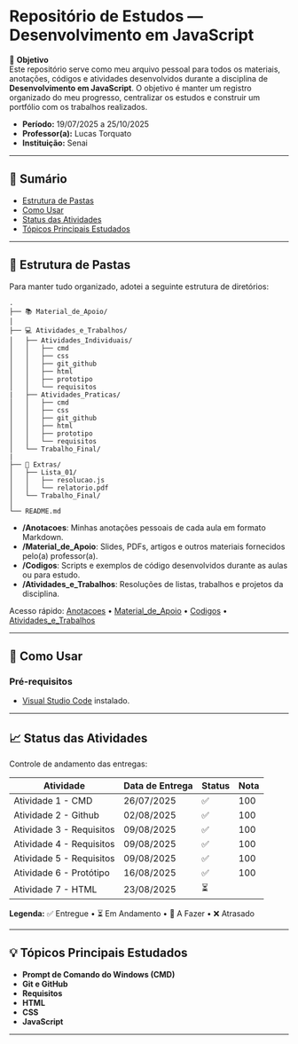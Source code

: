 # Repositório de Estudos — Desenvolvimento em JavaScript

🎯 **Objetivo**  
Este repositório serve como meu arquivo pessoal para todos os materiais, anotações, códigos e atividades desenvolvidos durante a disciplina de **Desenvolvimento em JavaScript**. O objetivo é manter um registro organizado do meu progresso, centralizar os estudos e construir um portfólio com os trabalhos realizados.

- **Período:** 19/07/2025 a 25/10/2025  
- **Professor(a):** Lucas Torquato
- **Instituição:** Senai

---

## 🔗 Sumário
- [Estrutura de Pastas](#-estrutura-de-pastas)
- [Como Usar](#-como-usar)
- [Status das Atividades](#-status-das-atividades)
- [Tópicos Principais Estudados](#-tópicos-principais-estudados)

---

## 📂 Estrutura de Pastas
Para manter tudo organizado, adotei a seguinte estrutura de diretórios:

```
.
├── 📚 Material_de_Apoio/
│
├── 💻 Atividades_e_Trabalhos/
│   ├── Atividades_Individuais/
│   │   ├── cmd
│   │   ├── css
│   │   ├── git_github
│   │   ├── html
│   │   ├── prototipo
│   │   └── requisitos
|   ├── Atividades_Praticas/
│   │   ├── cmd
│   │   ├── css
│   │   ├── git_github
│   │   ├── html
│   │   ├── prototipo
│   │   └── requisitos
│   └── Trabalho_Final/
|
├── 📄 Extras/
│   ├── Lista_01/
│   │   ├── resolucao.js
│   │   └── relatorio.pdf
│   └── Trabalho_Final/
│
└── README.md
```

- **/Anotacoes**: Minhas anotações pessoais de cada aula em formato Markdown.  
- **/Material_de_Apoio**: Slides, PDFs, artigos e outros materiais fornecidos pelo(a) professor(a).  
- **/Codigos**: Scripts e exemplos de código desenvolvidos durante as aulas ou para estudo.  
- **/Atividades_e_Trabalhos**: Resoluções de listas, trabalhos e projetos da disciplina.  

Acesso rápido: [Anotacoes](./Anotacoes/) • [Material_de_Apoio](./Material_de_Apoio/) • [Codigos](./Codigos/) • [Atividades_e_Trabalhos](./Atividades_e_Trabalhos/)

---

## 🧭 Como Usar
### Pré-requisitos
- [Visual Studio Code](https://code.visualstudio.com/) instalado.


---

## 📈 Status das Atividades
Controle de andamento das entregas:

| Atividade                | Data de Entrega | Status | Nota |
|--------------------------|-----------------|--------|------|
| Atividade 1 - CMD        | 26/07/2025      |   ✅   | 100 |
| Atividade 2 - Github     | 02/08/2025      |   ✅   | 100 |
| Atividade 3 - Requisitos | 09/08/2025      |   ✅   | 100 |
| Atividade 4 - Requisitos | 09/08/2025      |   ✅   | 100 |
| Atividade 5 - Requisitos | 09/08/2025      |   ✅   | 100 |
| Atividade 6 - Protótipo  | 16/08/2025      |   ✅   | 100 |
| Atividade 7 - HTML       | 23/08/2025      |   ⏳   |     |

**Legenda:** ✅ Entregue • ⏳ Em Andamento • 🚧 A Fazer • ❌ Atrasado

---

## 💡 Tópicos Principais Estudados
- **Prompt de Comando do Windows (CMD)** 
- **Git e GitHub**
- **Requisitos** 
- **HTML** 
- **CSS**
- **JavaScript**

---